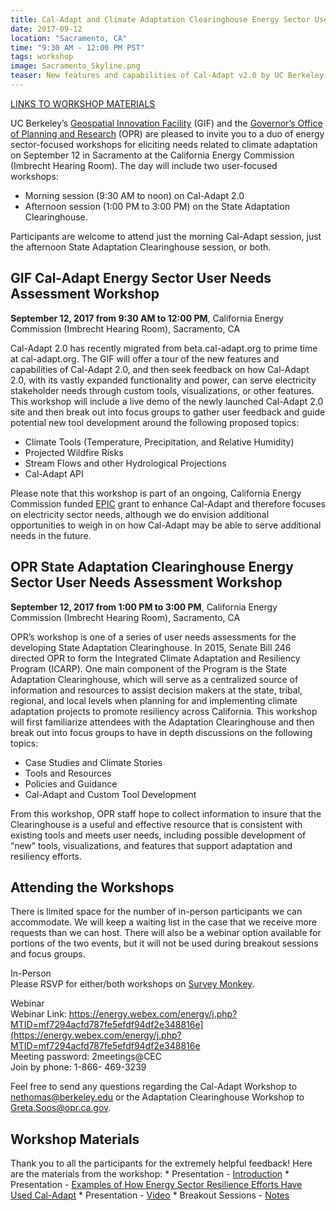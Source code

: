 ```yaml
---
title: Cal-Adapt and Climate Adaptation Clearinghouse Energy Sector User Needs Assessment Workshops
date: 2017-09-12
location: "Sacramento, CA"
time: "9:30 AM - 12:00 PM PST"
tags: workshop
image: Sacramento_Skyline.png
teaser: New features and capabilities of Cal-Adapt v2.0 by UC Berkeley’s Geospatial Innovation Facility and an overview of the State Adaptation Clearinghouse by the Governor’s Office of Planning and Research.
---
```


<u><a href="#materials">LINKS TO WORKSHOP MATERIALS</a></u><br/>

UC Berkeley’s <a href="http://gif.berkeley.edu/" target="_blank">Geospatial Innovation Facility</a> (GIF) and the <a href="https://www.opr.ca.gov/" target="_blank">Governor’s Office of Planning and Research</a> (OPR) are pleased to invite you to a duo of energy sector-focused workshops for eliciting needs related to climate adaptation on September 12 in Sacramento at the California Energy Commission (Imbrecht Hearing Room). The day will include two user-focused workshops:
* Morning session (9:30 AM to noon) on Cal-Adapt 2.0
* Afternoon session (1:00 PM to 3:00 PM) on the State Adaptation Clearinghouse.

Participants are welcome to attend just the morning Cal-Adapt session, just the afternoon State Adaptation Clearinghouse session, or both.

## GIF Cal-Adapt Energy Sector User Needs Assessment Workshop

**September 12, 2017 from 9:30 AM to 12:00 PM**, California Energy Commission (Imbrecht Hearing Room), Sacramento, CA

Cal-Adapt 2.0 has recently migrated from beta.cal-adapt.org to prime time at cal-adapt.org. The GIF will offer a tour of the new features and capabilities of Cal-Adapt 2.0, and then seek feedback on how Cal-Adapt 2.0, with its vastly expanded functionality and power, can serve electricity stakeholder needs through custom tools, visualizations, or other features. This workshop will include a live demo of the newly launched Cal-Adapt 2.0 site and then break out into focus groups to gather user feedback and guide potential new tool development around the following proposed topics:

* Climate Tools (Temperature, Precipitation, and Relative Humidity)
* Projected Wildfire Risks
* Stream Flows and other Hydrological Projections
* Cal-Adapt API

Please note that this workshop is part of an ongoing, California Energy Commission funded <a href="http://www.energy.ca.gov/contracts/epic.html" target="_blank">EPIC</a> grant to enhance Cal-Adapt and therefore focuses on electricity sector needs, although we do envision additional opportunities to weigh in on how Cal-Adapt may be able to serve additional needs in the future.

## OPR State Adaptation Clearinghouse Energy Sector User Needs Assessment Workshop

**September 12, 2017 from 1:00 PM to 3:00 PM**, California Energy Commission (Imbrecht Hearing Room), Sacramento, CA

OPR’s workshop is one of a series of user needs assessments for the developing State Adaptation Clearinghouse. In 2015, Senate Bill 246 directed OPR to form the Integrated Climate Adaptation and Resiliency Program (ICARP). One main component of the Program is the State Adaptation Clearinghouse, which will serve as a centralized source of information and resources to assist decision makers at the state, tribal, regional, and local levels when planning for and implementing climate adaptation projects to promote resiliency across California. This workshop will first familiarize attendees with the Adaptation Clearinghouse and then break out into focus groups to have in depth discussions on the following topics:

* Case Studies and Climate Stories
* Tools and Resources
* Policies and Guidance
* Cal-Adapt and Custom Tool Development

From this workshop, OPR staff hope to collect information to insure that the Clearinghouse is a useful and effective resource that is consistent with existing tools and meets user needs, including possible development of “new” tools, visualizations, and features that support adaptation and resiliency efforts.

## Attending the Workshops
There is limited space for the number of in-person participants we can accommodate. We will keep a waiting list in the case that we receive more requests than we can host. There will also be a webinar option available for portions of the two events, but it will not be used
during breakout sessions and focus groups.

In-Person<br/>
Please RSVP for either/both workshops on <a href="https://www.surveymonkey.com/r/BZWBDSS" target="_blank">Survey Monkey</a>.

Webinar<br/>
Webinar Link: <a href="https://energy.webex.com/energy/j.php?MTID=mf7294acfd787fe5efdf94df2e348816e](https://energy.webex.com/energy/j.php?MTID=mf7294acfd787fe5efdf94df2e348816e" target="_blank">https://energy.webex.com/energy/j.php?MTID=mf7294acfd787fe5efdf94df2e348816e](https://energy.webex.com/energy/j.php?MTID=mf7294acfd787fe5efdf94df2e348816e</a><br/>
Meeting password: 2meetings@CEC
<br/>
Join by phone: 1-866- 469-3239

Feel free to send any questions regarding the Cal-Adapt Workshop to <nethomas@berkeley.edu> or the Adaptation Clearinghouse Workshop to <Greta.Soos@opr.ca.gov>.

<h2 id="materials">Workshop Materials</h2>
Thank you to all the participants for the extremely helpful feedback! Here are the materials from the workshop:
* Presentation - <a href="/docs/gif-opr-energy-sector-workshop-materials/Final_Cal_Adapt2.0.pdf" target="_blank">Introduction</a>
* Presentation - <a href="/docs/gif-opr-energy-sector-workshop-materials/wilhelm_energy_sector_examples_091217.pdf" target="_blank">Examples of How Energy Sector Resilience Efforts Have Used Cal-Adapt</a>
* Presentation - <a href="https://youtu.be/XhaLdjRn2sk" target="_blank">Video</a>
* Breakout Sessions - <a href="/docs/gif-opr-energy-sector-workshop-materials/Break_out Notes.docx" target="_blank">Notes</a>
